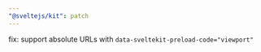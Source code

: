 ```yaml
---
"@sveltejs/kit": patch
---
```


fix: support absolute URLs with `data-sveltekit-preload-code="viewport"`

